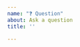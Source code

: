 ```yaml
---
name: "❓ Question"
about: Ask a question
title: ''

---
```


<!--

To ask a question, please either:
1. Open up a discussion (https://github.com/provectus/kafka-ui/discussions)
2. Join us on discord (https://discord.gg/4DWzD7pGE5) and ask there.

Don't forget to check/search for existing issues/discussions.

-->
